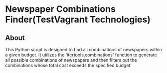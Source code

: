 # Newspaper Combinations Finder(TestVagrant Technologies)
## About
This Python script is designed to find all combinations of newspapers within a given budget. It utilizes the 'itertools.combinations' function to generate all possible combinations of newspapers and then filters out the combinations whose total cost exceeds the specified budget.
